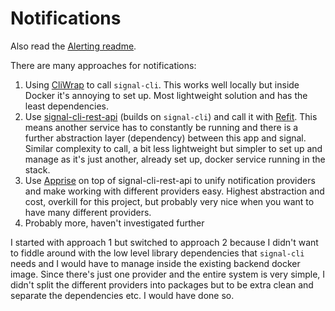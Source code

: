 # Notifications

Also read the [Alerting readme](../HeatingDataMonitor.Alerting/README.md).

There are many approaches for notifications:

1. Using [CliWrap](https://github.com/Tyrrrz/CliWrap) to call `signal-cli`. This works well locally but inside Docker it's annoying to set up. Most lightweight solution and has the least dependencies.
2. Use [signal-cli-rest-api](https://github.com/bbernhard/signal-cli-rest-api) (builds on `signal-cli`) and call it with [Refit](https://github.com/reactiveui/refit). This means another service has to constantly be running and there is a further abstraction layer (dependency) between this app and signal. Similar complexity to call, a bit less lightweight but simpler to set up and manage as it's just another, already set up, docker service running in the stack.
3. Use [Apprise](https://github.com/caronc/apprise) on top of signal-cli-rest-api to unify notification providers and make working with different providers easy. Highest abstraction and cost, overkill for this project, but probably very nice when you want to have many different providers.
4. Probably more, haven't investigated further

I started with approach 1 but switched to approach 2 because I didn't want to fiddle around with the low level library dependencies that `signal-cli` needs and I would have to manage inside the existing backend docker image.
Since there's just one provider and the entire system is very simple, I didn't split the different providers into packages but to be extra clean and separate the dependencies etc. I would have done so.
